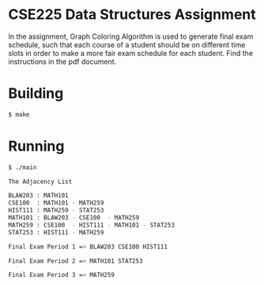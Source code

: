 # CSE225 Data Structures Assignment

In the assignment, Graph Coloring Algorithm is used to generate final exam schedule,
such that each course of a student should be on different time slots in order to make a more fair exam schedule for each student.
Find the instructions in the pdf document.

# Building
```sh
$ make
```

# Running
```sh
$ ./main

The Adjacency List

BLAW203 : MATH101 
CSE100  : MATH101 - MATH259 
HIST111 : MATH259 - STAT253 
MATH101 : BLAW203 - CSE100  - MATH259 
MATH259 : CSE100  - HIST111 - MATH101 - STAT253 
STAT253 : HIST111 - MATH259 

Final Exam Period 1 => BLAW203 CSE100 HIST111 

Final Exam Period 2 => MATH101 STAT253 

Final Exam Period 3 => MATH259

```

